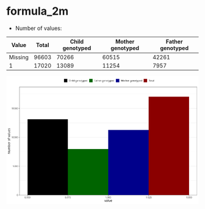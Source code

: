 # formula_2m
- Number of values:

| Value | Total | Child genotyped | Mother genotyped | Father genotyped |
| ----- | ----- | --------------- | ---------------- | ---------------- |
| Missing | 96603 | 70266 | 60515 | 42261 |
| 1 | 17020 | 13089 | 11254 |7957 |



![](formula_2m_n.png)




